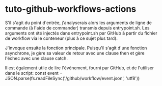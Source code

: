 # tuto-github-workflows-actions

S'il s'agit du point d'entrée, j'analyserais alors les arguments de ligne de commande (à l'aide de commander) transmis depuis entrypoint.sh. Les arguments ont été injectés dans entrypoint.sh par GitHub à partir du fichier de workflow via le conteneur (plus à ce sujet plus tard).

J'invoque ensuite la fonction principale. Puisqu'il s'agit d'une fonction asynchrone, je gère sa valeur de retour avec une clause then et gère l'échec avec une clause catch.

Il est également utile de lire l'événement, fourni par GitHub, et de l'utiliser dans le script:
const event = JSON.parse(fs.readFileSync('/github/workflow/event.json', 'utf8'))
 ## 
